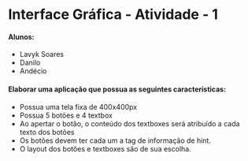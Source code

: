 # Interface Gráfica - Atividade - 1
#### Alunos:
- Lavyk Soares
- Danilo
- Andécio

#### Elaborar uma aplicação que possua as seguintes características:
- Possua uma tela fixa de 400x400px
- Possua 5 botões e 4 textbox
- Ao apertar o botão, o conteúdo dos textboxes será atribuído a cada texto dos botões
- Os botões devem ter cada um a tag de informação de hint.
- O layout dos botões e textboxes são de sua escolha.
